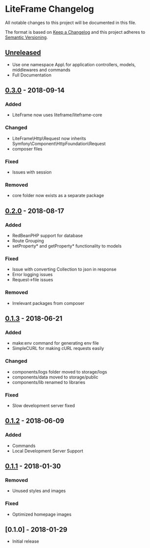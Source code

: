 # LiteFrame Changelog
All notable changes to this project will be documented in this file.

The format is based on [Keep a Changelog](http://keepachangelog.com/en/1.0.0/)
and this project adheres to [Semantic Versioning](http://semver.org/spec/v2.0.0.html).


## [Unreleased]

- Use one namespace App\\ for application controllers, models, middlewares and commands 
- Full Documentation

## [0.3.0] - 2018-09-14
### Added

- LiteFrame now uses liteframe/liteframe-core

### Changed

- LiteFrame\Http\Request now inherits Symfony\Component\HttpFoundation\Request
- composer files

### Fixed

- Issues with session

### Removed

- core folder now exists as a separate package


## [0.2.0] - 2018-08-17
### Added
- RedBeanPHP support for database
- Route Grouping
- setProperty* and getProperty* functionality to models

### Fixed
- Issue with converting Collection to json in response
- Error logging issues
- Request->file issues

### Removed
- Irrelevant packages from composer


## [0.1.3] - 2018-06-21
### Added
- make:env command for generating env file
- SimpleCURL for making cURL requests easily

### Changed
- components/logs folder moved to storage/logs
- components/data moved to storage/public
- components/lib renamed to libraries

### Fixed
- Slow development server fixed


## [0.1.2] - 2018-06-09
### Added
- Commands
- Local Development Server Support

## [0.1.1] - 2018-01-30
### Removed
- Unused styles and images

### Fixed
- Optimized homepage images

## [0.1.0] - 2018-01-29
- Initial release

[Unreleased]: https://github.com/avonnadozie/LiteFrame/compare/v0.3.0...HEAD
[0.1.1]: https://github.com/avonnadozie/LiteFrame/compare/v0.1.0...v0.1.1
[0.1.2]: https://github.com/avonnadozie/LiteFrame/compare/v0.1.1...v0.1.2
[0.1.3]: https://github.com/avonnadozie/LiteFrame/compare/v0.1.2...v0.1.3
[0.2.0]: https://github.com/avonnadozie/LiteFrame/compare/v0.1.3...v0.2.0
[0.3.0]: https://github.com/avonnadozie/LiteFrame/compare/v0.2.0...v0.3.0